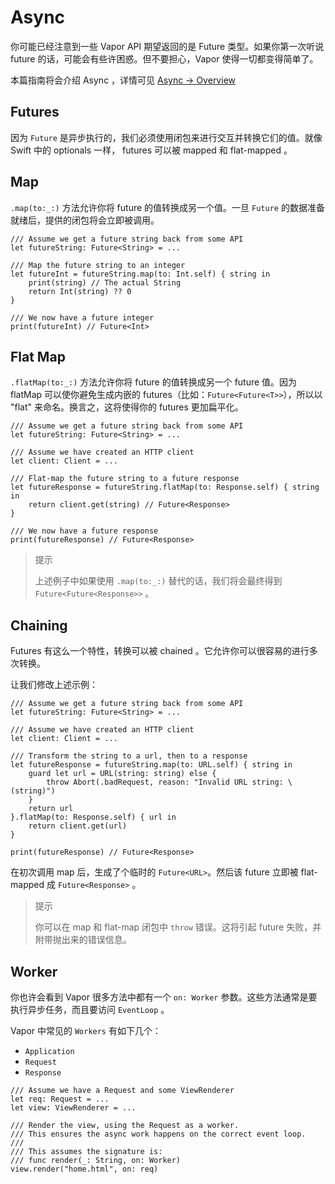 # Async

你可能已经注意到一些 Vapor API 期望返回的是 Future 类型。如果你第一次听说 future 的话，可能会有些许困惑。但不要担心，Vapor 使得一切都变得简单了。

本篇指南将会介绍 Async ，详情可见 [Async → Overview](../async/overview.md)

## Futures

因为 ```Future``` 是异步执行的，我们必须使用闭包来进行交互并转换它们的值。就像 Swift 中的 optionals 一样， futures 可以被 mapped 和 flat-mapped 。

## Map

```.map(to:_:)``` 方法允许你将 future 的值转换成另一个值。一旦 ```Future``` 的数据准备就绪后，提供的闭包将会立即被调用。

```
/// Assume we get a future string back from some API
let futureString: Future<String> = ...

/// Map the future string to an integer
let futureInt = futureString.map(to: Int.self) { string in
    print(string) // The actual String
    return Int(string) ?? 0
}

/// We now have a future integer
print(futureInt) // Future<Int>
```

## Flat Map

```.flatMap(to:_:)``` 方法允许你将 future 的值转换成另一个 future 值。因为 flatMap 可以使你避免生成内嵌的 futures（比如：```Future<Future<T>>```），所以以 "flat" 来命名。换言之，这将使得你的 futures 更加扁平化。

```
/// Assume we get a future string back from some API
let futureString: Future<String> = ...

/// Assume we have created an HTTP client
let client: Client = ... 

/// Flat-map the future string to a future response
let futureResponse = futureString.flatMap(to: Response.self) { string in
    return client.get(string) // Future<Response>
}

/// We now have a future response
print(futureResponse) // Future<Response>
```

> 提示
> 
> 上述例子中如果使用 ```.map(to:_:)``` 替代的话，我们将会最终得到 ```Future<Future<Response>>``` 。

## Chaining

Futures 有这么一个特性，转换可以被 chained 。它允许你可以很容易的进行多次转换。

让我们修改上述示例：

```
/// Assume we get a future string back from some API
let futureString: Future<String> = ...

/// Assume we have created an HTTP client
let client: Client = ... 

/// Transform the string to a url, then to a response
let futureResponse = futureString.map(to: URL.self) { string in
    guard let url = URL(string: string) else {
        throw Abort(.badRequest, reason: "Invalid URL string: \(string)")
    }
    return url
}.flatMap(to: Response.self) { url in
    return client.get(url)
}

print(futureResponse) // Future<Response>
```

在初次调用 map 后，生成了个临时的 ```Future<URL>```。然后该 future 立即被 flat-mapped 成 ```Future<Response>``` 。

> 提示
> 
> 你可以在 map 和 flat-map 闭包中 ```throw``` 错误。这将引起 future 失败，并附带抛出来的错误信息。

## Worker

你也许会看到 Vapor 很多方法中都有一个 ```on: Worker``` 参数。这些方法通常是要执行异步任务，而且要访问 ```EventLoop``` 。

Vapor 中常见的 ```Workers``` 有如下几个：

* ```Application```
* ```Request```
* ```Response```

```
/// Assume we have a Request and some ViewRenderer
let req: Request = ...
let view: ViewRenderer = ...

/// Render the view, using the Request as a worker. 
/// This ensures the async work happens on the correct event loop.
///
/// This assumes the signature is:
/// func render(_: String, on: Worker)
view.render("home.html", on: req)
```